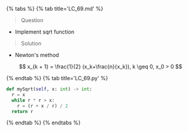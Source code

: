 {% tabs %}
{% tab title='LC_69.md' %}

> Question

* Implement sqrt function

> Solution

* Newton's method

$$ x_{k + 1} = \frac{1}{2} (x_k+\frac{n}{x_k}), k \geq 0, x_0 > 0 $$

{% endtab %}
{% tab title='LC_69.py' %}

```py
def mySqrt(self, x: int) -> int:
  r = x
  while r * r > x:
    r = (r + x / r) / 2
  return r
```

{% endtab %}
{% endtabs %}
